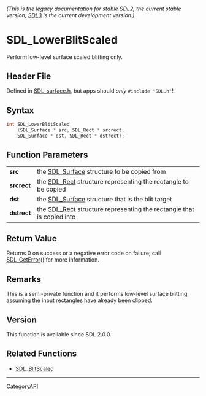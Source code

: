 ###### (This is the legacy documentation for stable SDL2, the current stable version; [SDL3](https://wiki.libsdl.org/SDL3/) is the current development version.)
# SDL_LowerBlitScaled

Perform low-level surface scaled blitting only.

## Header File

Defined in [SDL_surface.h](https://github.com/libsdl-org/SDL/blob/SDL2/include/SDL_surface.h), but apps should _only_ `#include "SDL.h"`!

## Syntax

```c
int SDL_LowerBlitScaled
    (SDL_Surface * src, SDL_Rect * srcrect,
    SDL_Surface * dst, SDL_Rect * dstrect);

```

## Function Parameters

|                 |                                                                                   |
| --------------- | --------------------------------------------------------------------------------- |
| **src**         | the [SDL_Surface](SDL_Surface) structure to be copied from                        |
| **srcrect**     | the [SDL_Rect](SDL_Rect) structure representing the rectangle to be copied        |
| **dst**         | the [SDL_Surface](SDL_Surface) structure that is the blit target                  |
| **dstrect**     | the [SDL_Rect](SDL_Rect) structure representing the rectangle that is copied into |

## Return Value

Returns 0 on success or a negative error code on failure; call
[SDL_GetError](SDL_GetError)() for more information.

## Remarks

This is a semi-private function and it performs low-level surface blitting,
assuming the input rectangles have already been clipped.

## Version

This function is available since SDL 2.0.0.

## Related Functions

* [SDL_BlitScaled](SDL_BlitScaled)

----
[CategoryAPI](CategoryAPI)


